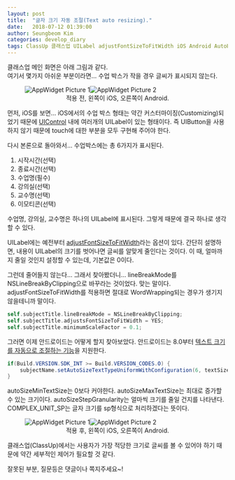 ```yaml
---
layout: post
title:  "글자 크기 자동 조절(Text auto resizing)."
date:   2018-07-12 01:39:00
author: Seungbeom Kim
categories: develop_diary
tags: ClassUp 클래스업 UILabel adjustFontSizeToFitWidth iOS Android AutoResizeText AutoSizeTextTypeUniform TextView 글자크기자동조절
---
```


클래스업 메인 화면은 아래 그림과 같다.<br>
여기서 몇가지 아쉬운 부분이라면... 수업 박스가 작을 경우 글씨가 표시되지 않는다.

<figure>
<img src="{{ site.baseurl }}/assets/develop_diary/autoresizing_1.jpg" title="AppWidget Picture 1" class="post-image-double"><img src="{{ site.baseurl }}/assets/develop_diary/autoresizing_2.png" title="AppWidget Picture 2" class="post-image-double">
<figcaption style="text-align: center;">적용 전, 왼쪽이 iOS, 오른쪽이 Android.</figcaption>
</figure>

먼저, iOS를 보면...
iOS에서의 수업 박스 형태는 약간 커스터마이징(Customizing)되었기 때문에 [UIControl](https://developer.apple.com/documentation/uikit/uicontrol) 내에 여러개의 UILabel이 있는 형태이다. 즉 UIButton을 사용하지 않기 때문에 touch에 대한 부분을 모두 구현해 주어야 한다.

다시 본론으로 돌아와서...
수업박스에는 총 6가지가 표시된다.
1. 시작시간(선택)
2. 종료시간(선택)
3. 수업명(필수)
4. 강의실(선택)
5. 교수명(선택)
6. 이모티콘(선택)

수업명, 강의실, 교수명은 하나의 UILabel에 표시된다. 그렇게 때문에 결국 하나로 생각할 수 있다.

UILabel에는 예전부터 [adjustFontSizeToFitWidth](https://developer.apple.com/documentation/uikit/uilabel/1620546-adjustsfontsizetofitwidth)라는 옵션이 있다.
간단히 설명하면, 내용이 UILabel의 크기를 벗어나면 글씨를 알맞게 줄인다는 것이다. 이 때, 얼마까지 줄일 것인지 설정할 수 있는데, 기본값은 0이다.

그런데 줄어들지 않는다...
그래서 찾아봤더니... lineBreakMode를  NSLineBreakByClipping으로 바꾸라는 것이었다. 맞는 말이다. adjustFontSizeToFitWidth를 적용하면 절대로 WordWrapping되는 경우가 생기지 않을테니까 말이다.

```objective-c
self.subjectTitle.lineBreakMode = NSLineBreakByClipping;
self.subjectTitle.adjustsFontSizeToFitWidth = YES;
self.subjectTitle.minimumScaleFactor = 0.1;
```

그러면 이제 안드로이드는 어떻게 할지 찾아보았다.
안드로이드는 8.0부터 [텍스트 크기를 자동으로 조절하는 기능](https://developer.android.com/guide/topics/ui/look-and-feel/autosizing-textview)을 지원한다.

```java
if(Build.VERSION.SDK_INT >= Build.VERSION_CODES.O) {
	subjectName.setAutoSizeTextTypeUniformWithConfiguration(6, textSize, 1, TypedValue.COMPLEX_UNIT_SP);
}
```

autoSizeMinTextSize는 0보다 커야한다.
autoSizeMaxTextSize는 최대로 증가할 수 있는 크기이다.
autoSizeStepGranularity는 얼마씩 크기를 줄일 건지를 나타낸다.
COMPLEX_UNIT_SP는 글자 크기를 sp형식으로 처리하겠다는 뜻이다.

<figure>
<img src="{{ site.baseurl }}/assets/develop_diary/autoresizing_3.jpg" title="AppWidget Picture 1" class="post-image-double"><img src="{{ site.baseurl }}/assets/develop_diary/autoresizing_4.png" title="AppWidget Picture 2" class="post-image-double">
<figcaption style="text-align: center;">적용 후, 왼쪽이 iOS, 오른쪽이 Android.</figcaption>
</figure>

클래스업(ClassUp)에서는 사용자가 가장 적당한 크기로 글씨를 볼 수 있어야 하기 때문에 약간 세부적인 제어가 필요할 것 같다.

잘못된 부분, 질문등은 댓글이나 쪽지주세요~!
